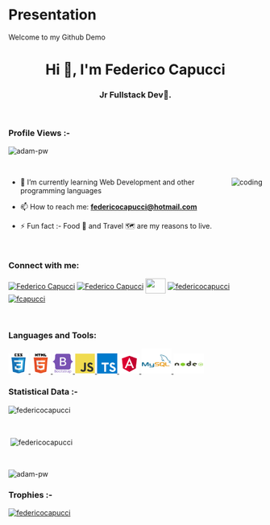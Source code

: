 # Presentation
Welcome to my Github Demo

<h1 align="center">Hi 👋, I'm Federico Capucci</h1>
<h3 align="center">Jr Fullstack Dev🌟.</h3>

<br>

<p align="right"> <h3>Profile Views :-</h3> <img src="https://komarev.com/ghpvc/?username=federicocapucci&label=Profile%20views&color=green&style=flat"
    alt="adam-pw" /> 
  </p>

<br>

<p><img align="right" src="https://github.com/Adam-pw/Adam-pw/blob/main/animation_500_kxa883sd.gif" alt="coding" /></p>


- 🌱 I’m currently learning Web Development and other programming languages

- 📫 How to reach me: **federicocapucci@hotmail.com**

- ⚡ Fun fact :- Food 🍲 and Travel 🗺️ are my reasons to live.

<br>

<h3 align="left">Connect with me:</h3>
<p align="left">
  <a href="https://www.linkedin.com/in/federicocapucci/" target="blank"><img align="center"
      src="https://raw.githubusercontent.com/rahuldkjain/github-profile-readme-generator/master/src/images/icons/Social/linked-in-alt.svg"
      alt="Federico Capucci" height="30" width="40" /></a> 
  <a href="https://www.facebook.com/federicocapucci" target="blank"><img align="center"
      src="https://raw.githubusercontent.com/rahuldkjain/github-profile-readme-generator/master/src/images/icons/Social/facebook.svg"
      alt="Federico Capucci" height="30" width="40" /></a> 
  <a href="https://www.instagram.com/fede_capucci/" target="blank"><img align="center"
      src="https://raw.githubusercontent.com/rahuldkjain/github-profile-readme-generator/master/src/images/icons/Social/instagram.svg"
      alt="" height="30" width="40" /></a> 
  <a href="https://www.hackerrank.com/federicocapucci" target="blank"><img align="center"
      src="https://raw.githubusercontent.com/rahuldkjain/github-profile-readme-generator/master/src/images/icons/Social/hackerrank.svg"
      alt="federicocapucci" height="30" width="40" /></a> 
 <a href="https://twitter.com/fcapucci" target="blank"><img align="center"
      src="https://raw.githubusercontent.com/rahuldkjain/github-profile-readme-generator/master/src/images/icons/Social/twitter.svg"
      alt="fcapucci" height="30" width="40" /></a> 
</p>

<br>

<h3 align="left">Languages and Tools:</h3>
<p align="left">    
    <a href="https://www.w3schools.com/css/" target="_blank"
    rel="noreferrer"> <img
      src="https://raw.githubusercontent.com/devicons/devicon/master/icons/css3/css3-original-wordmark.svg" alt="css3"
      width="40" height="40" /> </a> 
    <a href="https://www.w3.org/html/" target="_blank" rel="noreferrer"> <img
      src="https://raw.githubusercontent.com/devicons/devicon/master/icons/html5/html5-original-wordmark.svg"
      alt="html5" width="40" height="40" /> </a> 
    <a href="https://getbootstrap.com" target="_blank" rel="noreferrer">
    <img src="https://raw.githubusercontent.com/devicons/devicon/master/icons/bootstrap/bootstrap-plain-wordmark.svg"
      alt="bootstrap" width="40" height="40" /> </a> 
    <a href="https://developer.mozilla.org/en-US/docs/Web/JavaScript" target="_blank"
    rel="noreferrer"> <img
      src="https://raw.githubusercontent.com/devicons/devicon/master/icons/javascript/javascript-original.svg"
      alt="javascript" width="40" height="40" /> </a> 
     <a href="https://www.typescriptlang.org/" target="_blank"
    rel="noreferrer"> <img
      src="https://raw.githubusercontent.com/github/explore/80688e429a7d4ef2fca1e82350fe8e3517d3494d/topics/typescript/typescript.png"
      alt="typescriptlang" width="40" height="40" /> </a> 
    <a href="https://angular.io/" target="_blank" rel="noreferrer"> <img
      src="https://raw.githubusercontent.com/github/explore/80688e429a7d4ef2fca1e82350fe8e3517d3494d/topics/angular/angular.png"
      alt="angular" width="40" height="40" /> </a> 
    <a href="https://www.mysql.com/" target="_blank" rel="noreferrer"> <img
      src="https://raw.githubusercontent.com/devicons/devicon/master/icons/mysql/mysql-original-wordmark.svg"
      alt="mysql" width="60" height="50" /> </a> 
    <a href="https://nodejs.org" target="_blank" rel="noreferrer"> <img
      src="https://raw.githubusercontent.com/devicons/devicon/master/icons/nodejs/nodejs-original-wordmark.svg"
      alt="nodejs" width="60" height="40" /> </a>       
<br>

<h3>Statistical Data :-</h3>
<p><img align="center"
    src="https://github-readme-stats.vercel.app/api/top-langs?username=federicocapucci&show_icons=true&locale=en&bg_color=0d1117&text_color=ffffff&layout=compact"
    alt="federicocapucci" 
    bg_color=#808080/></p>

<br>

<p>&nbsp;<img align="center" src="https://github-readme-stats.vercel.app/api?username=federicocapucci&show_icons=true&locale=en&bg_color=0d1117&text_color=ffffff&repo=convoychat"
    alt="federicocapucci" /></p>

<br>

<p><img align="center" src="https://github-readme-streak-stats.herokuapp.com/?user=federicocapucci&theme=dark&background=0d1117&date_format=M%20j%5B%2C%20Y%5D" alt="adam-pw" /></p>


<h3>Trophies :-</h3>
<p align="left"> <a href="https://github.com/ryo-ma/github-profile-trophy"><img
      src="https://github-profile-trophy.vercel.app/?username=federicocapucci&bg_color=0d1117&text_color=ffffff" alt="federicocapucci" /></a>
      
<p align="left"> <a href="https://twitter.com/" target="blank"><img
      src="https://img.shields.io/twitter/follow/?logo=twitter&style=for-the-badge" alt="" /></a> </p>
